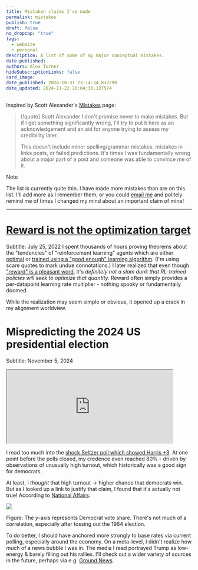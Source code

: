 ```yaml
---
title: Mistaken claims I've made
permalink: mistakes
publish: true
draft: false
no_dropcap: "true"
tags:
  - website
  - personal
description: A list of some of my major conceptual mistakes.
date-published:
authors: Alex Turner
hideSubscriptionLinks: false
card_image:
date_published: 2024-10-31 23:14:34.832290
date_updated: 2024-11-22 20:04:30.137574
---
```



Inspired by Scott Alexander's [Mistakes](https://www.astralcodexten.com/p/mistakes) page:

> [!quote] Scott Alexander
> I don't promise never to make mistakes. But if I get something significantly wrong, I'll try to put it here as an acknowledgement and an aid for anyone trying to assess my credibility later.
>
 >  This doesn't include minor spelling/grammar mistakes, mistakes in links posts, or failed predictions. It's times I was fundamentally wrong about a major part of a post and someone was able to convince me of it.

> [!note]
> The list is currently quite thin. I have made more mistakes than are on this list. I'll add more as I remember them, or you could [email me](mailto:alex+mistakes@turntrout.com) and politely remind me of times I changed my mind about an important claim of mine!

 ---

# [Reward is not the optimization target](/reward-is-not-the-optimization-target)

Subtitle: July 25, 2022
I spent thousands of hours proving theorems about the "tendencies" of "reinforcement learning" agents which are either [optimal](https://arxiv.org/abs/1912.01683) or [trained using a "good enough" learning algorithm](/parametrically-retargetable-power-seeking). (I'm using scare quotes to mark undue connotations.) I later realized that even though ["reward" is a pleasant word](/dangers-of-suggestive-terminology), it's _definitely not a slam dunk that RL-trained policies will seek to optimize that quantity._ Reward often simply provides a per-datapoint learning rate multiplier - nothing spooky or fundamentally doomed.

While the realization may seem simple or obvious, it opened up a crack in my alignment worldview.

# Mispredicting the 2024 US presidential election

Subtitle: November 5, 2024

<iframe src="https://fatebook.io/embed/q/kamala-wins--cm34x28gv00004svvk2d1zvaz?compact=true&requireSignIn=false" width="450" height="200"></iframe>

I read too much into the [shock Seltzer poll which showed Harris +3](https://www.desmoinesregister.com/story/news/politics/iowa-poll/2024/11/02/iowa-poll-kamala-harris-leads-donald-trump-2024-presidential-race/75354033007/). At one point before the polls closed, my credence even reached 80% - driven by observations of unusually high turnout, which historically was a good sign for democrats.

At least, I _thought_ that high turnout -> higher chance that democrats win. But as I looked up a link to justify that claim, I found that it's actually not true! According to [National Affairs](https://www.nationalaffairs.com/publications/detail/does-high-voter-turnout-help-one-party):

![](presidential_vote_share.png)

Figure: The $y$-axis represents Democrat vote share. There's not much of a correlation, especially after tossing out the 1964 election.

To do better, I should have anchored more strongly to base rates via current polling, especially around the economy. On a meta-level, I didn't realize how much of a news bubble I was in. The media I read portrayed Trump as low-energy & barely filling out his rallies. I'll check out a wider variety of sources in the future, perhaps via e.g. [Ground News](https://ground.news/bias-bar).
